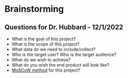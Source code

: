 # Brainstorming
## Questions for Dr. Hubbard - 12/1/2022


- What is the goal of this project?
- What is the scope of this project?
- What data do we need to include/collect?
- Who is the target user? Who is the target audience?
- What do we wish to achieve?
- What do you wish the end product will look like?
- [MoSCoW method](https://en.wikipedia.org/wiki/MoSCoW_method) for this project?
